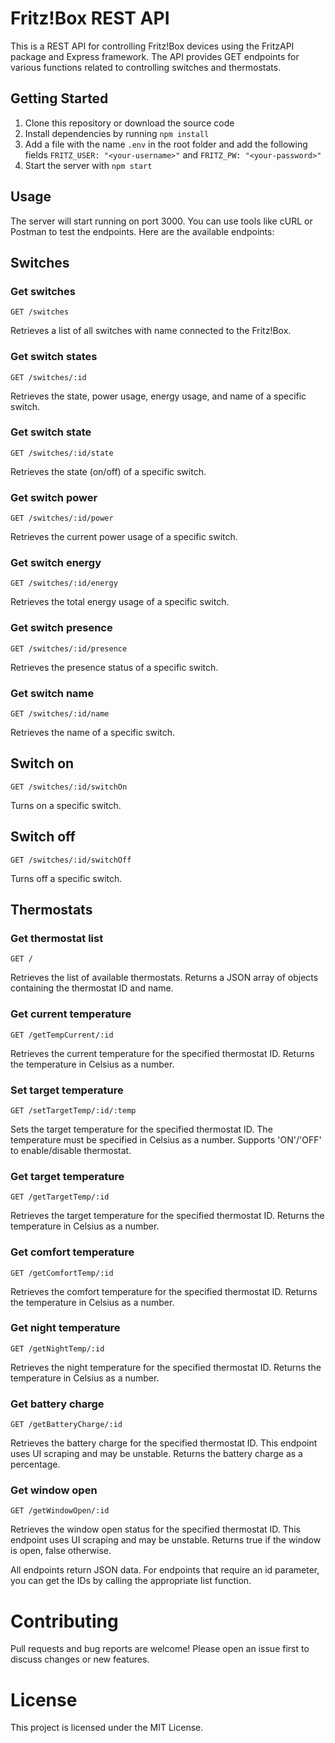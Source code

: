 # Fritz!Box REST API
This is a REST API for controlling Fritz!Box devices using the FritzAPI package and Express framework. The API provides GET endpoints for various functions related to controlling switches and thermostats.

## Getting Started
1. Clone this repository or download the source code
2. Install dependencies by running `npm install`
3. Add a file with the name `.env` in the root folder and add the following fields `FRITZ_USER: "<your-username>"` and `FRITZ_PW: "<your-password>"`
4. Start the server with `npm start`

## Usage
The server will start running on port 3000. You can use tools like cURL or Postman to test the endpoints. Here are the available endpoints:

## Switches

### Get switches 
```
GET /switches
```
Retrieves a list of all switches with name connected to the Fritz!Box.

### Get switch states 
```
GET /switches/:id
```
Retrieves the state, power usage, energy usage, and name of a specific switch.

### Get switch state
```
GET /switches/:id/state
```
Retrieves the state (on/off) of a specific switch.

### Get switch power
```
GET /switches/:id/power
```
Retrieves the current power usage of a specific switch.

### Get switch energy
```
GET /switches/:id/energy
```
Retrieves the total energy usage of a specific switch.

### Get switch presence
```
GET /switches/:id/presence
```
Retrieves the presence status of a specific switch.

### Get switch name
```
GET /switches/:id/name
```
Retrieves the name of a specific switch.

## Switch on
```
GET /switches/:id/switchOn
```
Turns on a specific switch.

## Switch off
```
GET /switches/:id/switchOff
```
Turns off a specific switch.

## Thermostats
### Get thermostat list
```
GET /
```
Retrieves the list of available thermostats. Returns a JSON array of objects containing the thermostat ID and name.

### Get current temperature
```
GET /getTempCurrent/:id
```
Retrieves the current temperature for the specified thermostat ID. Returns the temperature in Celsius as a number.

### Set target temperature
```
GET /setTargetTemp/:id/:temp
```
Sets the target temperature for the specified thermostat ID. The temperature must be specified in Celsius as a number. Supports 'ON'/'OFF' to enable/disable thermostat.

### Get target temperature
```
GET /getTargetTemp/:id
```
Retrieves the target temperature for the specified thermostat ID. Returns the temperature in Celsius as a number.

### Get comfort temperature
```
GET /getComfortTemp/:id
```
Retrieves the comfort temperature for the specified thermostat ID. Returns the temperature in Celsius as a number.

### Get night temperature
```
GET /getNightTemp/:id
```
Retrieves the night temperature for the specified thermostat ID. Returns the temperature in Celsius as a number.

### Get battery charge
```
GET /getBatteryCharge/:id
```
Retrieves the battery charge for the specified thermostat ID. This endpoint uses UI scraping and may be unstable. Returns the battery charge as a percentage.

### Get window open
```
GET /getWindowOpen/:id
```
Retrieves the window open status for the specified thermostat ID. This endpoint uses UI scraping and may be unstable. Returns true if the window is open, false otherwise.

All endpoints return JSON data. For endpoints that require an id parameter, you can get the IDs by calling the appropriate list function.

# Contributing
Pull requests and bug reports are welcome! Please open an issue first to discuss changes or new features.

# License
This project is licensed under the MIT License.